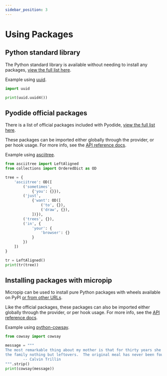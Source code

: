 ```yaml
---
sidebar_position: 3
---
```


# Using Packages

## Python standard library

The Python standard library is available without needing to install any packages, [view the full list here](https://docs.python.org/3/library/).

Example using [uuid](https://docs.python.org/3/library/uuid.html).

```python
import uuid

print(uuid.uuid4())
```

## Pyodide official packages

There is a list of official packages included with Pyodide, [view the full list here](https://pyodide.org/en/stable/usage/packages-in-pyodide.html).

These packages can be imported either globally through the provider, or per hook usage. For more info, see the [API reference docs](../introduction/api-reference).

Example using [asciitree](https://github.com/mbr/asciitree).

```python
from asciitree import LeftAligned
from collections import OrderedDict as OD

tree = {
    'asciitree': OD([
        ('sometimes',
            {'you': {}}),
        ('just',
            {'want': OD([
                ('to', {}),
                ('draw', {}),
            ])}),
        ('trees', {}),
        ('in', {
            'your': {
                'browser': {}
            }
        })
    ])
}

tr = LeftAligned()
print(tr(tree))
```

## Installing packages with micropip

Micropip can be used to install pure Python packages with wheels available on PyPI [or from other URLs](https://pyodide.org/en/stable/usage/loading-packages.html#installing-wheels-from-arbitrary-urls).

Like the official packages, these packages can also be imported either globally through the provider, or per hook usage. For more info, see the [API reference docs](../introduction/api-reference).

Example using [python-cowsay](https://github.com/James-Ansley/cowsay).

```python
from cowsay import cowsay

message = """
The most remarkable thing about my mother is that for thirty years she served
the family nothing but leftovers.  The original meal has never been found.
		-- Calvin Trillin
""".strip()
print(cowsay(message))
```
